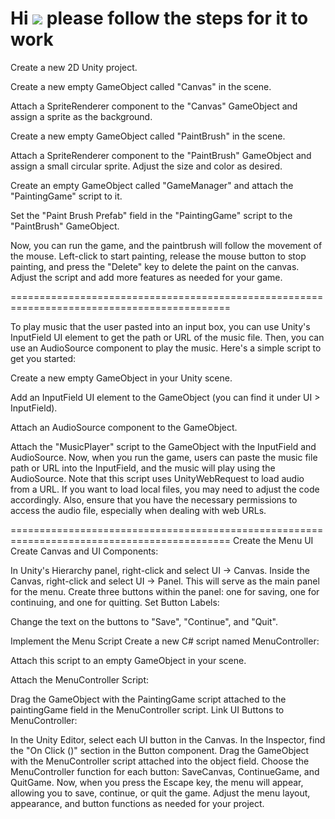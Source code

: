Hi ![](https://user-images.githubusercontent.com/18350557/176309783-0785949b-9127-417c-8b55-ab5a4333674e.gif) please follow the steps for it to work
==============================================================================================================================================================

Create a new 2D Unity project.

Create a new empty GameObject called "Canvas" in the scene.

Attach a SpriteRenderer component to the "Canvas" GameObject and assign a sprite as the background.

Create a new empty GameObject called "PaintBrush" in the scene.

Attach a SpriteRenderer component to the "PaintBrush" GameObject and assign a small circular sprite. Adjust the size and color as desired.

Create an empty GameObject called "GameManager" and attach the "PaintingGame" script to it.

Set the "Paint Brush Prefab" field in the "PaintingGame" script to the "PaintBrush" GameObject.

Now, you can run the game, and the paintbrush will follow the movement of the mouse. Left-click to start painting, release the mouse button to stop painting, and press the "Delete" key to delete the paint on the canvas. Adjust the script and add more features as needed for your game.

============================================================================================

To play music that the user pasted into an input box, you can use Unity's InputField UI element to get the path or URL of the music file. Then, you can use an AudioSource component to play the music. Here's a simple script to get you started:

Create a new empty GameObject in your Unity scene.

Add an InputField UI element to the GameObject (you can find it under UI > InputField).

Attach an AudioSource component to the GameObject.

Attach the "MusicPlayer" script to the GameObject with the InputField and AudioSource.
Now, when you run the game, users can paste the music file path or URL into the InputField, and the music will play using the AudioSource. Note that this script uses UnityWebRequest to load audio from a URL. If you want to load local files, you may need to adjust the code accordingly. Also, ensure that you have the necessary permissions to access the audio file, especially when dealing with web URLs.

============================================================================================
Create the Menu UI
Create Canvas and UI Components:

In Unity's Hierarchy panel, right-click and select UI -> Canvas.
Inside the Canvas, right-click and select UI -> Panel. This will serve as the main panel for the menu.
Create three buttons within the panel: one for saving, one for continuing, and one for quitting.
Set Button Labels:

Change the text on the buttons to "Save", "Continue", and "Quit".

Implement the Menu Script
Create a new C# script named MenuController:

Attach this script to an empty GameObject in your scene.

Attach the MenuController Script:

Drag the GameObject with the PaintingGame script attached to the paintingGame field in the MenuController script.
Link UI Buttons to MenuController:

In the Unity Editor, select each UI button in the Canvas.
In the Inspector, find the "On Click ()" section in the Button component.
Drag the GameObject with the MenuController script attached into the object field.
Choose the MenuController function for each button: SaveCanvas, ContinueGame, and QuitGame.
Now, when you press the Escape key, the menu will appear, allowing you to save, continue, or quit the game. Adjust the menu layout, appearance, and button functions as needed for your project.
